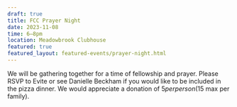 ```yaml
---
draft: true
title: FCC Prayer Night
date: 2023-11-08
time: 6–8pm
location: Meadowbrook Clubhouse
featured: true
featured_layout: featured-events/prayer-night.html
---
```

We will be gathering together for a time of fellowship and prayer. Please RSVP to Evite or see Danielle Beckham if you would like to be included in the pizza dinner. We would appreciate a donation of $5 per person ($15 max per family).
